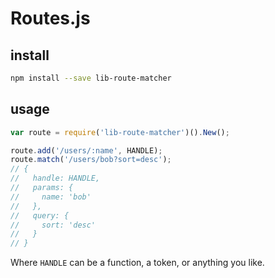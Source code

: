 # Routes.js

## install

```bash
npm install --save lib-route-matcher
```

## usage

```javascript
var route = require('lib-route-matcher')().New();

route.add('/users/:name', HANDLE);
route.match('/users/bob?sort=desc');
// {
//   handle: HANDLE,
//   params: {
//     name: 'bob'
//   },
//   query: {
//     sort: 'desc'
//   }
// }
```

Where `HANDLE` can be a function, a token, or anything you like.
